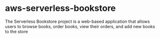 # aws-serverless-bookstore
The Serverless Bookstore project is a web-based application that allows users to browse books, order books, view their orders, and add new books to the store
